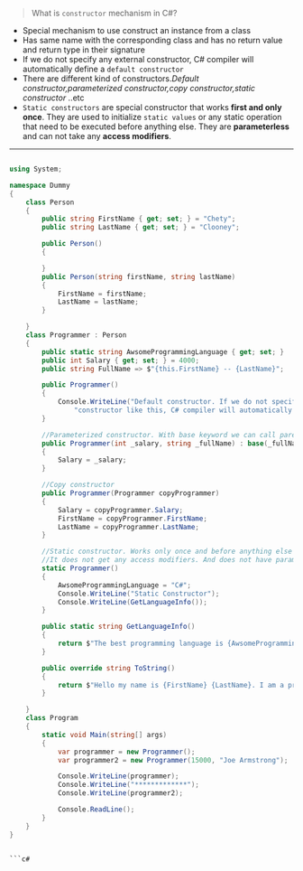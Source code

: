 > What is `constructor` mechanism in C#?

- Special mechanism to use construct an instance from a class
- Has same name with the corresponding class and has no return value and return type in their signature
- If we do not specify any external constructor, C# compiler will automatically define a `default constructor`
- There are different kind of constructors._Default constructor,parameterized constructor,copy constructor,static constructor_ ..etc
- `Static constructors` are special constructor that works **first and only once**. They are used to initialize
`static values` or any static operation that need to be executed before anything else. They are **parameterless** and can not take
any **access modifiers**.
***
```c#

using System;

namespace Dummy
{
    class Person
    {
        public string FirstName { get; set; } = "Chety";
        public string LastName { get; set; } = "Clooney";

        public Person()
        {

        }
        public Person(string firstName, string lastName)
        {
            FirstName = firstName;
            LastName = lastName;
        }

    }
    class Programmer : Person
    {
        public static string AwsomeProgrammingLanguage { get; set; }
        public int Salary { get; set; } = 4000;
        public string FullName => $"{this.FirstName} -- {LastName}";

        public Programmer()
        {
            Console.WriteLine("Default constructor. If we do not specify any external " +
                "constructor like this, C# compiler will automatically define for us :)");
        }

        //Parameterized constructor. With base keyword we can call parent constructor
        public Programmer(int _salary, string _fullName) : base(_fullName.Split(' ')[0], _fullName.Split(' ')[1])
        {
            Salary = _salary;
        }

        //Copy constructor
        public Programmer(Programmer copyProgrammer)
        {
            Salary = copyProgrammer.Salary;
            FirstName = copyProgrammer.FirstName;
            LastName = copyProgrammer.LastName;
        }

        //Static constructor. Works only once and before anything else in the class
        //It does not get any access modifiers. And does not have parameters
        static Programmer()
        {
            AwsomeProgrammingLanguage = "C#";
            Console.WriteLine("Static Constructor");
            Console.WriteLine(GetLanguageInfo());
        }

        public static string GetLanguageInfo()
        {
            return $"The best programming language is {AwsomeProgrammingLanguage}";
        }

        public override string ToString()
        {
            return $"Hello my name is {FirstName} {LastName}. I am a programmer and I get {Salary} per month";
        }

    }
    class Program
    {
        static void Main(string[] args)
        {
            var programmer = new Programmer();
            var programmer2 = new Programmer(15000, "Joe Armstrong");

            Console.WriteLine(programmer);
            Console.WriteLine("*************");
            Console.WriteLine(programmer2);

            Console.ReadLine();
        }
    }
}


```c#


```
